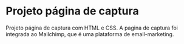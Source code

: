 # Projeto página de captura
Projeto página de captura com HTML e CSS.
A pagina de captura foi integrada ao Mailchimp, que é uma plataforma de email-marketing.
